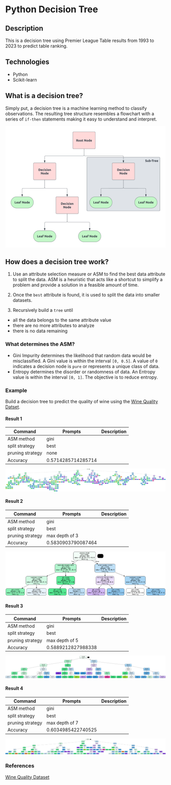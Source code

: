# Python Decision Tree

## Description
This is a decision tree using Premier League Table results from 1993 to 2023 to predict table ranking.

## Technologies
+ Python
+ Scikit-learn
  
## What is a decision tree?
Simply put, a decision tree is a machine learning method to classify observations. The resulting tree structure resembles a flowchart with a series of `if-then` statements making it easy to understand and interpret.

![Diagram of Generic Decision Tree](resources/generic_tree.png?raw=true)

## How does a decision tree work?
1. Use an attribute selection measure or ASM to find the best data attribute to split the data. ASM is a heuristic that acts like a shortcut to simplify a problem and provide a solution in a feasible amount of time.

2. Once the `best` attribute is found, it is used to split the data into smaller datasets.

3. Recursively build a `tree` until
  + all the data belongs to the same attribute value
  + there are no more attributes to analyze
  + there is no data remaining

### What determines the ASM?
+ Gini Impurity determines the likelihood that random data would be misclassified. A Gini value is within the interval `[0, 0.5]`. A value of `0` indicates a decision node is `pure` or represents a unique class of data.
+ Entropy determines the disorder or randomness of data. An Entropy value is within the interval `[0, 1]`. The objective is to reduce entropy.

### Example
Build a decision tree to predict the quality of wine using the [Wine Quality Datset](https://www.kaggle.com/datasets/yasserh/wine-quality-dataset).

#### Result 1
| Command | Prompts | Description |
| ------- | ------- | ---------- |
| ASM method | gini |
| split strategy | best |
| pruning strategy | none |
| Accuracy | 0.5714285714285714 |

![No Pruning](resources/wine_1.png?raw=true)

#### Result 2
| Command | Prompts | Description |
| ------- | ------- | ---------- |
| ASM method | gini |
| split strategy | best |
| pruning strategy | max depth of 3 |
| Accuracy | 0.5830903790087464 |

![No Pruning](resources/wine_2.png?raw=true)

#### Result 3
| Command | Prompts | Description |
| ------- | ------- | ---------- |
| ASM method | gini |
| split strategy | best |
| pruning strategy | max depth of 5 |
| Accuracy | 0.5889212827988338 |

![No Pruning](resources/wine_3.png?raw=true)

#### Result 4
| Command | Prompts | Description |
| ------- | ------- | ---------- |
| ASM method | gini |
| split strategy | best |
 pruning strategy | max depth of 7 |
| Accuracy | 0.6034985422740525 |

![No Pruning](resources/wine_4.png?raw=true)


### References
[Wine Quality Dataset](https://www.kaggle.com/datasets/yasserh/wine-quality-dataset)
